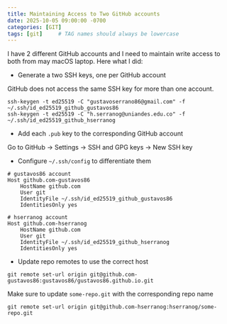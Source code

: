 ```yaml
---
title: Maintaining Access to Two GitHub accounts
date: 2025-10-05 09:00:00 -0700
categories: [GIT]
tags: [git]     # TAG names should always be lowercase
---
```


I have 2 different GitHub accounts and I need to maintain write access to both from may macOS laptop.
Here what I did:

- Generate a two SSH keys, one per GitHub account

GitHub does not access the same SSH key for more than one account.

```
ssh-keygen -t ed25519 -C "gustavoserrano86@gmail.com" -f ~/.ssh/id_ed25519_github_gustavos86
ssh-keygen -t ed25519 -C "h.serranog@uniandes.edu.co" -f ~/.ssh/id_ed25519_github_hserranog
```

- Add each `.pub` key to the corresponding GitHub account

Go to GitHub → Settings → SSH and GPG keys → New SSH key

- Configure `~/.ssh/config` to differentiate them

```
# gustavos86 account
Host github.com-gustavos86
    HostName github.com
    User git
    IdentityFile ~/.ssh/id_ed25519_github_gustavos86
    IdentitiesOnly yes

# hserranog account
Host github.com-hserranog
    HostName github.com
    User git
    IdentityFile ~/.ssh/id_ed25519_github_hserranog
    IdentitiesOnly yes
```

- Update repo remotes to use the correct host

```
git remote set-url origin git@github.com-gustavos86:gustavos86/gustavos86.github.io.git
```

Make sure to update `some-repo.git` with the corresponding repo name

```
git remote set-url origin git@github.com-hserranog:hserranog/some-repo.git
```